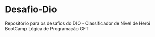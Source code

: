 # Desafio-Dio
Repositório para os desafios do DIO - Classificador de Nível de Herói
BootCamp Lógica de Programação GFT
